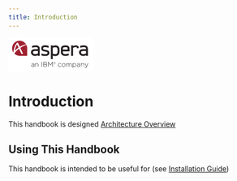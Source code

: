```yaml
---
title: Introduction
---
```

![](doc/img/aspera.png)

# Introduction

This handbook is designed [Architecture Overview](doc/Architecture.html) 

## Using This Handbook

This handbook is intended to be useful for  (see [Installation Guide](doc/Installation_Guide.md))